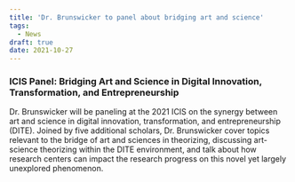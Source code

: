 ```yaml
---
title: 'Dr. Brunswicker to panel about bridging art and science'
tags:
  - News
draft: true
date: 2021-10-27
---
```


### ICIS Panel: Bridging Art and Science in Digital Innovation, Transformation, and Entrepreneurship
 
 Dr. Brunswicker will be paneling at the 2021 ICIS on the synergy between art and science in digital innovation, transformation, and entrepreneurship (DITE). Joined by five additional scholars, Dr. Brunswicker cover topics relevant to the bridge of art and sciences in theorizing, discussing art-science theorizing within the DITE environment, and talk about how research centers can impact the research progress on this novel yet largely unexplored phenomenon.